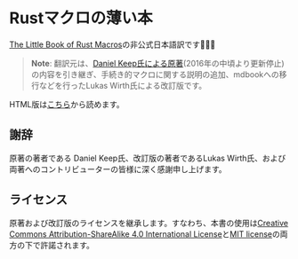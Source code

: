 # Rustマクロの薄い本

[The Little Book of Rust Macros](https://github.com/veykril/tlborm)の非公式日本語訳です🦀🇯🇵

> **Note**: 翻訳元は、[Daniel Keep氏による原著](https://github.com/DanielKeep/tlborm)(2016年の中頃より更新停止)の内容を引き継ぎ、手続き的マクロに関する説明の追加、mdbookへの移行などを行ったLukas Wirth氏による改訂版です。

HTML版は[こちら](https://jiftechnify.github.io/tlborm-ja/)から読めます。

## 謝辞

原著の著者である Daniel Keep氏、改訂版の著者であるLukas Wirth氏、および両著へのコントリビューターの皆様に深く感謝申し上げます。

## ライセンス

原著および改訂版のライセンスを継承します。すなわち、本書の使用は[Creative Commons Attribution-ShareAlike 4.0 International License](http://creativecommons.org/licenses/by-sa/4.0/)と[MIT license](http://opensource.org/licenses/MIT)の両方の下で許諾されます。
